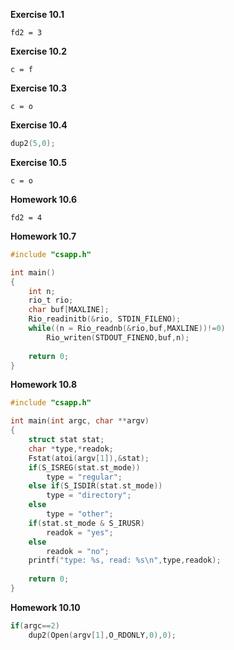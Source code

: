 **Exercise 10.1**

```
fd2 = 3
```



**Exercise 10.2**

```
c = f
```



**Exercise 10.3**

```
c = o
```



**Exercise 10.4**

```c
dup2(5,0);
```



**Exercise 10.5**

```
c = o
```



**Homework 10.6**

```
fd2 = 4
```



**Homework 10.7**

```c
#include "csapp.h"

int main()
{
    int n;
    rio_t rio;
    char buf[MAXLINE];
    Rio_readinitb(&rio, STDIN_FILENO);
    while((n = Rio_readnb(&rio,buf,MAXLINE))!=0)
        Rio_writen(STDOUT_FINENO,buf,n);
   	
    return 0;
}
```



**Homework 10.8**

```c
#include "csapp.h"

int main(int argc, char **argv)
{
    struct stat stat;
    char *type,*readok;
    Fstat(atoi(argv[1]),&stat);
    if(S_ISREG(stat.st_mode))
        type = "regular";
    else if(S_ISDIR(stat.st_mode))
        type = "directory";
    else
        type = "other";
    if(stat.st_mode & S_IRUSR)
        readok = "yes";
    else
        readok = "no";
    printf("type: %s, read: %s\n",type,readok);
    
    return 0;
}
```



**Homework 10.10**

```c
if(argc==2)
	dup2(Open(argv[1],O_RDONLY,0),0);
```



